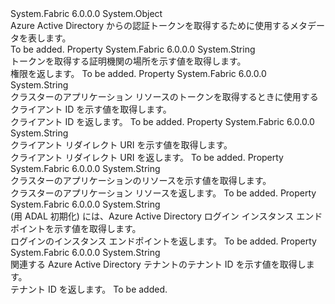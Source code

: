 <Type Name="AzureActiveDirectoryMetadata" FullName="System.Fabric.Security.AzureActiveDirectoryMetadata">
  <TypeSignature Language="C#" Value="public sealed class AzureActiveDirectoryMetadata" />
  <TypeSignature Language="ILAsm" Value=".class public auto ansi sealed beforefieldinit AzureActiveDirectoryMetadata extends System.Object" />
  <TypeSignature Language="DocId" Value="T:System.Fabric.Security.AzureActiveDirectoryMetadata" />
  <TypeSignature Language="VB.NET" Value="Public NotInheritable Class AzureActiveDirectoryMetadata" />
  <TypeSignature Language="F#" Value="type AzureActiveDirectoryMetadata = class" />
  <AssemblyInfo>
    <AssemblyName>System.Fabric</AssemblyName>
    <AssemblyVersion>6.0.0.0</AssemblyVersion>
  </AssemblyInfo>
  <Base>
    <BaseTypeName>System.Object</BaseTypeName>
  </Base>
  <Interfaces />
  <Docs>
    <summary>
            Azure Active Directory からの認証トークンを取得するために使用するメタデータを表します。
            </summary>
    <remarks>To be added.</remarks>
  </Docs>
  <Members>
    <Member MemberName="Authority">
      <MemberSignature Language="C#" Value="public string Authority { get; }" />
      <MemberSignature Language="ILAsm" Value=".property instance string Authority" />
      <MemberSignature Language="DocId" Value="P:System.Fabric.Security.AzureActiveDirectoryMetadata.Authority" />
      <MemberSignature Language="VB.NET" Value="Public ReadOnly Property Authority As String" />
      <MemberSignature Language="F#" Value="member this.Authority : string" Usage="System.Fabric.Security.AzureActiveDirectoryMetadata.Authority" />
      <MemberType>Property</MemberType>
      <AssemblyInfo>
        <AssemblyName>System.Fabric</AssemblyName>
        <AssemblyVersion>6.0.0.0</AssemblyVersion>
      </AssemblyInfo>
      <ReturnValue>
        <ReturnType>System.String</ReturnType>
      </ReturnValue>
      <Docs>
        <summary>
            トークンを取得する証明機関の場所を示す値を取得します。
            </summary>
        <value>
            権限を返します。
            </value>
        <remarks>To be added.</remarks>
      </Docs>
    </Member>
    <Member MemberName="ClientApplication">
      <MemberSignature Language="C#" Value="public string ClientApplication { get; }" />
      <MemberSignature Language="ILAsm" Value=".property instance string ClientApplication" />
      <MemberSignature Language="DocId" Value="P:System.Fabric.Security.AzureActiveDirectoryMetadata.ClientApplication" />
      <MemberSignature Language="VB.NET" Value="Public ReadOnly Property ClientApplication As String" />
      <MemberSignature Language="F#" Value="member this.ClientApplication : string" Usage="System.Fabric.Security.AzureActiveDirectoryMetadata.ClientApplication" />
      <MemberType>Property</MemberType>
      <AssemblyInfo>
        <AssemblyName>System.Fabric</AssemblyName>
        <AssemblyVersion>6.0.0.0</AssemblyVersion>
      </AssemblyInfo>
      <ReturnValue>
        <ReturnType>System.String</ReturnType>
      </ReturnValue>
      <Docs>
        <summary>
            クラスターのアプリケーション リソースのトークンを取得するときに使用するクライアント ID を示す値を取得します。
            </summary>
        <value>
            クライアント ID を返します。
            </value>
        <remarks>To be added.</remarks>
      </Docs>
    </Member>
    <Member MemberName="ClientRedirect">
      <MemberSignature Language="C#" Value="public string ClientRedirect { get; }" />
      <MemberSignature Language="ILAsm" Value=".property instance string ClientRedirect" />
      <MemberSignature Language="DocId" Value="P:System.Fabric.Security.AzureActiveDirectoryMetadata.ClientRedirect" />
      <MemberSignature Language="VB.NET" Value="Public ReadOnly Property ClientRedirect As String" />
      <MemberSignature Language="F#" Value="member this.ClientRedirect : string" Usage="System.Fabric.Security.AzureActiveDirectoryMetadata.ClientRedirect" />
      <MemberType>Property</MemberType>
      <AssemblyInfo>
        <AssemblyName>System.Fabric</AssemblyName>
        <AssemblyVersion>6.0.0.0</AssemblyVersion>
      </AssemblyInfo>
      <ReturnValue>
        <ReturnType>System.String</ReturnType>
      </ReturnValue>
      <Docs>
        <summary>
            クライアント リダイレクト URI を示す値を取得します。
            </summary>
        <value>
            クライアント リダイレクト URI を返します。
            </value>
        <remarks>To be added.</remarks>
      </Docs>
    </Member>
    <Member MemberName="ClusterApplication">
      <MemberSignature Language="C#" Value="public string ClusterApplication { get; }" />
      <MemberSignature Language="ILAsm" Value=".property instance string ClusterApplication" />
      <MemberSignature Language="DocId" Value="P:System.Fabric.Security.AzureActiveDirectoryMetadata.ClusterApplication" />
      <MemberSignature Language="VB.NET" Value="Public ReadOnly Property ClusterApplication As String" />
      <MemberSignature Language="F#" Value="member this.ClusterApplication : string" Usage="System.Fabric.Security.AzureActiveDirectoryMetadata.ClusterApplication" />
      <MemberType>Property</MemberType>
      <AssemblyInfo>
        <AssemblyName>System.Fabric</AssemblyName>
        <AssemblyVersion>6.0.0.0</AssemblyVersion>
      </AssemblyInfo>
      <ReturnValue>
        <ReturnType>System.String</ReturnType>
      </ReturnValue>
      <Docs>
        <summary>
            クラスターのアプリケーションのリソースを示す値を取得します。
            </summary>
        <value>
            クラスターのアプリケーション リソースを返します。
            </value>
        <remarks>To be added.</remarks>
      </Docs>
    </Member>
    <Member MemberName="LoginEndpoint">
      <MemberSignature Language="C#" Value="public string LoginEndpoint { get; }" />
      <MemberSignature Language="ILAsm" Value=".property instance string LoginEndpoint" />
      <MemberSignature Language="DocId" Value="P:System.Fabric.Security.AzureActiveDirectoryMetadata.LoginEndpoint" />
      <MemberSignature Language="VB.NET" Value="Public ReadOnly Property LoginEndpoint As String" />
      <MemberSignature Language="F#" Value="member this.LoginEndpoint : string" Usage="System.Fabric.Security.AzureActiveDirectoryMetadata.LoginEndpoint" />
      <MemberType>Property</MemberType>
      <AssemblyInfo>
        <AssemblyName>System.Fabric</AssemblyName>
        <AssemblyVersion>6.0.0.0</AssemblyVersion>
      </AssemblyInfo>
      <ReturnValue>
        <ReturnType>System.String</ReturnType>
      </ReturnValue>
      <Docs>
        <summary>
            (用 ADAL 初期化) には、Azure Active Directory ログイン インスタンス エンドポイントを示す値を取得します。
            </summary>
        <value>
            ログインのインスタンス エンドポイントを返します。
            </value>
        <remarks>To be added.</remarks>
      </Docs>
    </Member>
    <Member MemberName="TenantId">
      <MemberSignature Language="C#" Value="public string TenantId { get; }" />
      <MemberSignature Language="ILAsm" Value=".property instance string TenantId" />
      <MemberSignature Language="DocId" Value="P:System.Fabric.Security.AzureActiveDirectoryMetadata.TenantId" />
      <MemberSignature Language="VB.NET" Value="Public ReadOnly Property TenantId As String" />
      <MemberSignature Language="F#" Value="member this.TenantId : string" Usage="System.Fabric.Security.AzureActiveDirectoryMetadata.TenantId" />
      <MemberType>Property</MemberType>
      <AssemblyInfo>
        <AssemblyName>System.Fabric</AssemblyName>
        <AssemblyVersion>6.0.0.0</AssemblyVersion>
      </AssemblyInfo>
      <ReturnValue>
        <ReturnType>System.String</ReturnType>
      </ReturnValue>
      <Docs>
        <summary>
            関連する Azure Active Directory テナントのテナント ID を示す値を取得します。
            </summary>
        <value>
            テナント ID を返します。
            </value>
        <remarks>To be added.</remarks>
      </Docs>
    </Member>
  </Members>
</Type>